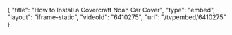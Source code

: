 {
    "title": "How to Install a Covercraft Noah Car Cover",
    "type": "embed",
    "layout": "iframe-static",
    "videoId": "6410275",
    "url": "\/tvpembed\/6410275"
}